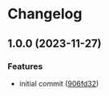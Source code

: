 # Changelog

## 1.0.0 (2023-11-27)


### Features

* initial commit ([906fd32](https://github.com/devtemplates/github/commit/906fd329bc7c08699c62f8b4e11911e902f55725))
